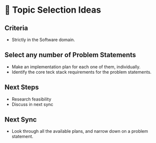 # 🧠 Topic Selection Ideas

## Criteria
- Strictly in the Software domain. 

## Select any number of Problem Statements 
- Make an implementation plan for each one of them, individually.
- Identify the core teck stack requirements for the problem statements. 
  


## Next Steps
- Research feasibility
- Discuss in next sync

## Next Sync
- Look through all the available plans, and narrow down on a problem statement.
